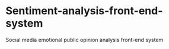 # Sentiment-analysis-front-end-system
Social media emotional public opinion analysis front-end system
